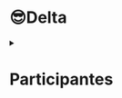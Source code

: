 <h1> 😎Delta </h1>
<details>
  <summary><h1>Participantes</h1></summary>
  <hr>
  <ul>
    <li>Abraham - Alfa -</li> 
    <li>Jose Gamboa - Bravo - </li>
    <li>Beiker - Charlie - </li>
    <li>Patricia Lugo - Delta - </li>
  </ul>
</details>